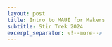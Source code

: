 ```yaml
---
layout: post
title: Intro to MAUI for Makers
subtitle: Stir Trek 2024
excerpt_separator: <!--more-->
---
```


